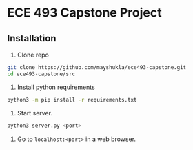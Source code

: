 # ECE 493 Capstone Project

## Installation

1. Clone repo

```bash
git clone https://github.com/mayshukla/ece493-capstone.git
cd ece493-capstone/src
```

1. Install python requirements

```bash
python3 -m pip install -r requirements.txt
```

1. Start server.

```bash
python3 server.py <port>
```

1. Go to `localhost:<port>` in a web browser.